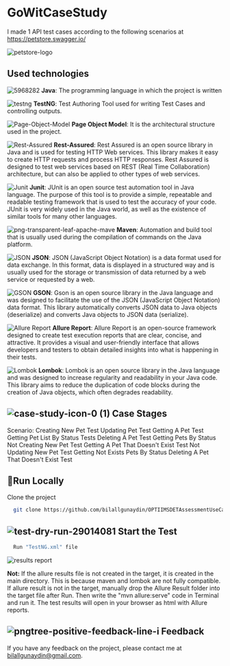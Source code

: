 # GoWitCaseStudy
 
I made 1 API test cases according to the following scenarios at https://petstore.swagger.io/

![petstore-logo](https://github.com/user-attachments/assets/34970a5f-6769-4959-ae44-214e52be0cd3)

## Used technologies

![5968282](https://user-images.githubusercontent.com/21973124/198895378-1a03bc27-0baf-4631-bc85-3ffad86da644.png)  **Java**: The programming language in which the project is written

![testng](https://user-images.githubusercontent.com/21973124/198895448-faeb21b7-ddc7-4c72-9f67-90c092d1e7fe.png)   **TestNG**: Test Authoring Tool used for writing Test Cases and controlling outputs.

![Page-Object-Model](https://user-images.githubusercontent.com/21973124/198896027-6ad45ea7-7ac5-4a5d-ae30-34a7ae5efcda.png)  **Page Object Model**: It is the architectural structure used in the project.

![Rest-Assured](https://user-images.githubusercontent.com/21973124/221045722-f0acbfab-8c02-43f1-83ce-58b218882dee.png) **Rest-Assured**: Rest Assured is an open source library in Java and is used for testing HTTP Web services. This library makes it easy to create HTTP requests and process HTTP responses. Rest Assured is designed to test web services based on REST (Real Time Collaboration) architecture, but can also be applied to other types of web services.

![Junit](https://user-images.githubusercontent.com/21973124/221034802-128fa8ba-16e5-43be-8012-e95a0d808eb3.png) **Junit**: JUnit is an open source test automation tool in Java language. The purpose of this tool is to provide a simple, repeatable and readable testing framework that is used to test the accuracy of your code. JUnit is very widely used in the Java world, as well as the existence of similar tools for many other languages.

![png-transparent-leaf-apache-mave](https://user-images.githubusercontent.com/21973124/198895707-3ea65ae1-48fc-4ca3-9e82-87d09a301959.png) **Maven**: Automation and build tool that is usually used during the compilation of commands on the Java platform.

![JSON](https://user-images.githubusercontent.com/21973124/221034987-13f4b85f-f58f-4a6a-b166-c40fdd98d046.png) **JSON**: JSON (JavaScript Object Notation) is a data format used for data exchange. In this format, data is displayed in a structured way and is usually used for the storage or transmission of data returned by a web service or requested by a web.

![GSON](https://user-images.githubusercontent.com/21973124/221035561-e79250d1-92e3-4ed8-8ec4-ed69f54e8dae.png) **GSON**: Gson is an open source library in the Java language and was designed to facilitate the use of the JSON (JavaScript Object Notation) data format. This library automatically converts JSON data to Java objects (deserialize) and converts Java objects to JSON data (serialize).

![Allure Report](https://github.com/user-attachments/assets/57adca31-aa16-43ec-bff8-74d678fec2d9) **Allure Report**: Allure Report is an open-source framework designed to create test execution reports that are clear, concise, and attractive. It provides a visual and user-friendly interface that allows developers and testers to obtain detailed insights into what is happening in their tests.

![Lombok](https://user-images.githubusercontent.com/21973124/221037920-d9e28e2c-ff9c-4de1-aad2-83859aefc20a.png) **Lombok**: Lombok is an open source library in the Java language and was designed to increase regularity and readability in your Java code. This library aims to reduce the duplication of code blocks during the creation of Java objects, which often degrades readability.

## ![case-study-icon-0 (1)](https://user-images.githubusercontent.com/21973124/198896091-442fc6f2-91bb-4473-9202-090be768ca3f.png)  Case Stages

Scenario: 
Creating New Pet Test
Updating Pet Test
Getting A Pet Test
Getting Pet List By Status Tests
Deleting A Pet Test
Getting Pets By Status
Not Creating New Pet Test
Getting A Pet That Doesn't Exist Test
Not Updating New Pet Test
Getting Not Exists Pets By Status
Deleting A Pet That Doesn't Exist Test

## 🏃Run Locally

Clone the project

```bash
  git clone https://github.com/bilallgunaydin/OPTIIMSDETAssessmentUseCase.git
```

## ![test-dry-run-29014081](https://user-images.githubusercontent.com/21973124/198896684-430908ac-3c2d-40da-9b15-2759db05a707.jpg)  Start the Test

```bash
  Run "TestNG.xml" file
```
![results report](https://github.com/user-attachments/assets/e49f6705-f85f-47c1-bb33-5c17529631ed)

**Not:** If the allure results file is not created in the target, it is created in the main directory. This is because maven and lombok are not fully compatible. If allure result is not in the target, manually drop the Allure Result folder into the target file after Run. Then write the "mvn allure:serve" code in Terminal and run it. The test results will open in your browser as html with Allure reports.

## ![pngtree-positive-feedback-line-i](https://user-images.githubusercontent.com/21973124/198895901-dee46283-e1cf-48e0-8fe6-af2d6cfe41c7.jpg) Feedback

If you have any feedback on the project, please contact me at bilallgunaydin@gmail.com.






